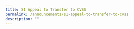 ```yaml
---
title: S1 Appeal to Transfer to CVSS
permalink: /announcements/s1-appeal-to-transfer-to-cvss
description: ""
---
```

